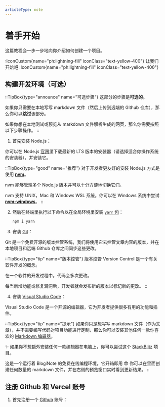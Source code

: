 ```yaml
---
articleType: note
---
```


# 着手开始

这篇教程会一步一步地向你介绍如何创建一个项目。

:IconCustom{name="ph:lightning-fill" iconClass="text-yellow-400"} 让我们开始吧 :IconCustom{name="ph:lightning-fill" iconClass="text-yellow-400"}

## 构建开发环境（可选）

::TipBox{type="announce" name="可选步骤"}
这部分的步骤是**可选的**。

如果你只需要在本地写写 markdown 文件（然后上传到远端的 Github 仓库），那么你可以**跳过**该部分。

如果你想在本地测试或预览从 markdown 文件解析生成的网页，那么你需要按照以下步骤操作。
::

1. 首先安装 Node.js：

  你可以在 Node.js [官网](https://nodejs.org/en/download/)里下载最新的 LTS 版本的安装器（请选择适合你操作系统的安装器），并安装它。

  ::TipBox{type="good" name="推荐"}
  对于开发者更友好的安装 Node.js 方式是使用 **[nvm](https://github.com/nvm-sh/nvm)**。

  nvm 能够管理多个 Node.js 版本并可以十分方便地切换它们。

  nvm 支持 UNIX，Mac 和 Windows WSL 系统。你可以在 Windows 系统中尝试 **[nvm-windows](https://github.com/coreybutler/nvm-windows)**。
  ::

2. 然后在终端里执行以下命令以在全局环境里安装 [`yarn` 包](https://yarnpkg.com/)：

    ```bash
    npm i yarn
    ```

3. 安装 [Git](https://git-scm.com/downloads)：

  Git 是一个免费开源的版本控管系统，我们将使用它去控管文章内容的版本，并在本地项目和远端 Github 仓库之间同步这些更改。

  ::TipBox{type="tip" name="版本控管"}
  版本控管 Version Control 是一个有关软件开发的概念。

  在一个软件的开发过程中，代码会多次更改。

  每当新增功能或修复漏洞后，开发者就会发布新的版本以标记新的更改。
  ::

4. 安装 [Visual Studio Code](https://code.visualstudio.com/)：

  Visual Studio Code 是一个开源的编辑器，它为开发者提供很多有用的功能和插件。

  ::TipBox{type="tip" name="提示"}
  如果你只是想写写 markdown 文件（作为文章），并不需要编写代码对项目功能进行定制，那么你可以安装其他任何一款你喜欢的 [Markdown 编辑器](https://github.com/mundimark/awesome-markdown-editors)。

  :sparkles: 如果你不想额外安装任何一款编辑器在电脑上，你可以尝试这个 [StackBlitz](https://stackblitz.com/edit/github-qrmhoj) 项目。

  这是一个运行着 BlogiNote 的免费在线编程环境，它开箱即用 :sunglasses: 你可以在里面创建任何数量的 markdown 文件，并在右侧的预览窗口实时看到更新结果。
  ::

## 注册 Github 和 Vercel 账号

1. 首先注册一个 [Github](https://github.com/) 账号：